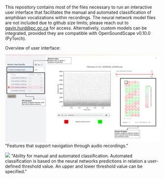 This repository contains most of the files necessary to run an interactive user interface that facilitates the manual and automated classification of amphibian vocalizations within recordings. The neural network model files are not included due to github size limits; please reach out to gavin.hurd@pc.gc.ca for access. 
Alternatively, custom models can be integrated, provided they are compatible with OpenSoundScape v0.10.0 (PyTorch). 

Overview of user interface:

![](https://github.com/hurdg/amphibian-bioacoustics-user-interface/blob/main/images/UI_annotation1.png) "Features that support navigation through audio recordings."

![]([https://github.com/hurdg/amphibian-bioacoustics-user-interface/blob/main/images/UI_annotation1.png](https://github.com/hurdg/amphibian-bioacoustics-user-interface/blob/main/images/UI_annotation2.png)) "Ability for manual and automated classification. Automated classification is based on the neural networks predictions in relation a user-defined threshold value. An upper and lower threshold value can be specified."
